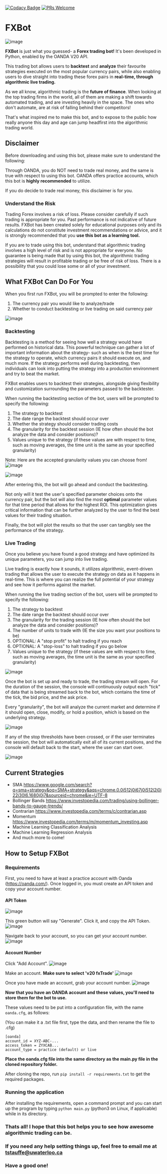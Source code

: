 [![Codacy Badge](https://app.codacy.com/project/badge/Grade/4d81d46fe74d40ba8d405550e644a812)](https://www.codacy.com/gh/trentstauff/FXBot/dashboard?utm_source=github.com&amp;utm_medium=referral&amp;utm_content=trentstauff/FXBot&amp;utm_campaign=Badge_Grade)
[![PRs Welcome](https://img.shields.io/badge/PRs%20-welcome-brightgreen.svg)](#contributing)

# FXBot

![image](https://user-images.githubusercontent.com/53923200/128397947-04711cb7-0b16-4ed6-8c84-3fdacdc2fadc.png)

**FXBot** is just what you guessed- a **Forex trading bot!** It's been developed in Python, enabled by the OANDA V20 API.

This trading bot allows users to **backtest** and **analyze** their favourite strategies executed on the most popular currency pairs, while also enabling users to dive straight into trading these forex pairs in **real-time, through algorithmic live trading.**

As we all know, algorithmic trading is the **future of finance**. When looking at the top trading firms in the world, all of them are making a shift towards automated trading, and are investing heavily in the space. The ones who don't automate, are at risk of falling behind their competitors!

That's what inspired me to make this bot, and to expose to the public how really anyone this day and age can jump headfirst into the algorithmic trading world.

## Disclaimer

Before downloading and using this bot, please make sure to understand the following:

Through OANDA, you do NOT need to trade real money, and the same is true with respect to using this bot. OANDA offers practice accounts, which this bot is **highly recommended** to utilize.

If you do decide to trade real money, this disclaimer is for you.

### Understand the Risk
Trading Forex involves a risk of loss. Please consider carefully if such trading is appropriate for you. Past performance is not indicative of future results. FXBot has been created solely for educational purposes only and its calculations do not constitute investment recommendations or advice, and it is strongly recommended that you **use this bot as a learning tool.**

If you are to trade using this bot, understand that algorithmic trading involves a high level of risk and is not appropriate for everyone. No guarantee is being made that by using this bot, the algorithmic trading strategies will result in profitable trading or be free of risk of loss. There is a possibility that you could lose some or all of your investment.

## What FXBot Can Do For You

When you first run FXBot, you will be prompted to enter the following:

1) The currency pair you would like to analyze/trade
2) Whether to conduct backtesting or live trading on said currency pair

![image](https://user-images.githubusercontent.com/53923200/128404575-c66b07cc-fc77-4d28-8d35-58d7ae2d120c.png)

### Backtesting

Backtesting is a method for seeing how well a strategy would have performed on historical data. This powerful technique can gather a lot of important information about the strategy- such as when is the best time for the strategy to operate, which currency pairs it should execute on, and much more. 
If the strategy performs well during backtesting, then individuals can look into putting the strategy into a production environment and try to beat the market.

FXBot enables users to backtest their strategies, alongside giving flexibility and customization surrounding the parameters passed to the backtester.

When running the backtesting section of the bot, users will be prompted to specify the following:

1) The strategy to backtest
2) The date range the backtest should occur over
3) Whether the strategy should consider trading costs
4) The granularity for the backtest session (IE how often should the bot analyze the data and consider positions)?
5) Values unique to the strategy (if these values are with respect to time, such as moving averages, the time unit is the same as your specified granularity)

Note: Here are the accepted granularity values you can choose from!
![image](https://user-images.githubusercontent.com/53923200/148832211-edd63f5a-8ca5-4d58-8325-661e0e71ebc2.png)


![image](https://user-images.githubusercontent.com/53923200/128403680-72bfc834-aa76-4f1f-a1a0-295f24c9ebcf.png)

After entering this, the bot will go ahead and conduct the backtesting.

Not only will it test the user's specified parameter choices onto the currency pair, but the bot will also find the most **optimal** parameter values for that time period that allows for the highest ROI. This optimization gives critical information that can be further analyzed by the user to find the best values for their trading situation.

Finally, the bot will plot the results so that the user can tangibly see the performance of the strategy.

### Live Trading

Once you believe you have found a good strategy and have optimized its unique parameters, you can jump into live trading.

Live trading is exactly how it sounds, it utilizes algorithmic, event-driven trading that allows the user to execute the strategy on data as it happens in real-time. 
This is where you can realize the full potential of your strategy and see how it performs against the market.

When running the live trading section of the bot, users will be prompted to specify the following:

1) The strategy to backtest
2) The date range the backtest should occur over
3) The granularity for the trading session (IE how often should the bot analyze the data and consider positions)?
4) The number of units to trade with (IE the size you want your positions to be)
5) OPTIONAL: A "stop profit" to halt trading if you reach
6) OPTIONAL: A "stop-loss" to halt trading if you go below
7) Values unique to the strategy (if these values are with respect to time, such as moving averages, the time unit is the same as your specified granularity)

![image](https://user-images.githubusercontent.com/53923200/128405363-900d8ddb-6b43-4dae-bfdf-7fdfbe1b4007.png)

Once the bot is set up and ready to trade, the trading stream will open. For the duration of the session, the console will continuously output each "tick" of data that is being streamed back to the bot, which contains the time of the tick, the bid price, and the ask price.

Every "granularity", the bot will analyze the current market and determine if it should open, close, modify, or hold a position, which is based on the underlying strategy.

![image](https://user-images.githubusercontent.com/53923200/128405765-15760e5f-1807-42a5-997a-06d975a5ea1f.png)

If any of the stop thresholds have been crossed, or if the user terminates the session, the bot will automatically exit all of its current positions, and the console will default back to the start, where the user can start over.

![image](https://user-images.githubusercontent.com/53923200/128405987-c60bbea3-7c1c-4cae-8b5f-c5e0dab8fea4.png)


## Current Strategies

- SMA https://www.google.com/search?q=sma+strategy&oq=SMA+strategy&aqs=chrome.0.0i512j0i67j0i512l2j0i22i30l6.1680j0j7&sourceid=chrome&ie=UTF-8
- Bollinger Bands https://www.investopedia.com/trading/using-bollinger-bands-to-gauge-trends/
- Contrarian https://www.investopedia.com/terms/c/contrarian.asp
- Momentum https://www.investopedia.com/terms/m/momentum_investing.asp
- Machine Learning Classification Analysis
- Machine Learning Regression Analysis
- And much more to come!

## How to Setup FXBot

### Requirements

First, you need to have at least a practice account with Oanda (https://oanda.com/). Once logged in, you must create an API token and copy your account number. 

#### API Token
![image](https://user-images.githubusercontent.com/53923200/128407124-08f22bff-a82e-4c47-b150-a3f743e7a38b.png)

This green button will say "Generate". Click it, and copy the API Token.
![image](https://user-images.githubusercontent.com/53923200/128407767-7e8e738a-2a88-42c1-9744-273b31f63dfc.png)

Navigate back to your account, so you can get your account number.
![image](https://user-images.githubusercontent.com/53923200/128407881-538e26ac-6e17-46b8-a07b-ce025d4cf527.png)

#### Account Number

Click "Add Account".
![image](https://user-images.githubusercontent.com/53923200/128408490-e0aa2fe3-daac-4f04-8301-0654b9993f37.png)

Make an account.
**Make sure to select 'v20 fxTrade'**
![image](https://user-images.githubusercontent.com/53923200/128408746-e17439b8-e97b-4513-9691-c23643040552.png)

Once you have made an account, grab your account number.
![image](https://user-images.githubusercontent.com/53923200/128408956-b9bc4f3f-a939-4945-b3a5-2b6736d75548.png)

**Now that you have an OANDA account and these values, you'll need to store them for the bot to use.**

These values need to be put into a configuration file, with the name `oanda.cfg`, as follows:

(You can make it a .txt file first, type the data, and then rename the file to .cfg)

    [oanda]
    account_id = XYZ-ABC-...
    access_token = ZYXCAB...
    account_type = practice (default) or live

**Place the oanda.cfg file into the same directory as the main.py file in the cloned repository folder.**

After cloning the repo, run `pip install -r requirements.txt` to get the required packages.

### Running the application

After installing the requirements, open a command prompt and you can start up the program by typing `python main.py` (python3 on Linux, if applicable) while in its directory.

### Thats all! I hope that this bot helps you to see how awesome algorithmic trading can be. 
### If you need any help setting things up, feel free to email me at tstauffe@uwaterloo.ca
### Have a good one!
